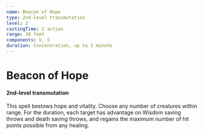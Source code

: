 ```yaml
---
name: Beacon of Hope
type: 2nd-level transmutation
level: 2
castingTime: 1 action
range: 30 feet
components: V, S
duration: Concentration, up to 1 minute
---
```


# Beacon of Hope

#### 2nd-level transmutation

This spell bestows hope and vitality. Choose any number of creatures within range. For the duration, each target has advantage on Wisdom saving throws and death saving throws, and regains the maximum number of hit points possible from any healing.
